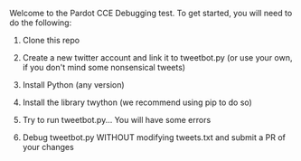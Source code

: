 Welcome to the Pardot CCE Debugging test.  To get started, you will need to do the following:

1) Clone this repo

2) Create a new twitter account and link it to tweetbot.py (or use your own, if you don't mind some nonsensical tweets)

3) Install Python (any version)

4) Install the library twython (we recommend using pip to do so)

5) Try to run tweetbot.py... You will have some errors

6) Debug tweetbot.py WITHOUT modifying tweets.txt and submit a PR of your changes

